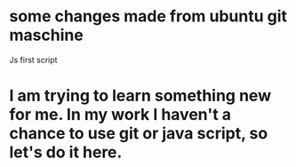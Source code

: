 # some changes made from ubuntu git maschine
Js first script
# I am trying to learn something new for me. In my work I haven't a chance to use git or java script, so let's do it here.
